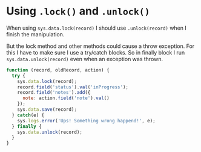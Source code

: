 # Using `.lock()` and `.unlock()`

When using `sys.data.lock(record)` I should use `.unlock(record)` when I
finish the manipulation.

But the lock method and other methods could cause a throw exception. For
this I have to make sure I use a try/catch blocks. So in finally block I
run `sys.data.unlock(record)` even when an exception was thrown.


```js
function (record, oldRecord, action) {
  try {
    sys.data.lock(record);
    record.field('status').val('inProgress');
    record.field('notes').add({
      note: action.field('note').val()
    });
    sys.data.save(record);
  } catch(e) {
    sys.logs.error('Ups! Something wrong happend!', e);
  } finally {
    sys.data.unlock(record);
  }
}
```
